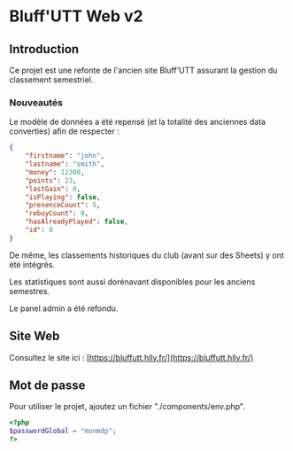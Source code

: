 # Bluff'UTT Web v2

## Introduction

Ce projet est une refonte de l'ancien site Bluff'UTT assurant la gestion du classement semestriel.

### Nouveautés

Le modèle de données a été repensé (et la totalité des anciennes data converties) afin de respecter :
```json
{
    "firstname": "john",
    "lastname": "smith",
    "money": 12300,
    "points": 23,
    "lastGain": 0,
    "isPlaying": false,
    "presenceCount": 5,
    "rebuyCount": 0,
    "hasAlreadyPlayed": false,
    "id": 0
}
```

De même, les classements historiques du club (avant sur des Sheets) y ont été intégrés.

Les statistiques sont aussi dorénavant disponibles pour les anciens semestres.

Le panel admin a été refondu.

## Site Web

Consultez le site ici : [https://bluffutt.hlly.fr/](https://bluffutt.hlly.fr/)

## Mot de passe

Pour utiliser le projet, ajoutez un fichier "./components/env.php".

```php
<?php
$passwordGlobal = "monmdp";
?>
```